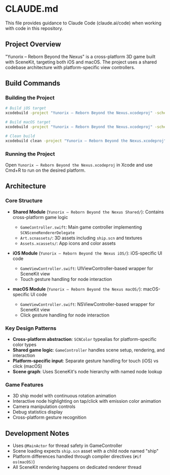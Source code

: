 # CLAUDE.md

This file provides guidance to Claude Code (claude.ai/code) when working with code in this repository.

## Project Overview

"Yunorix – Reborn Beyond the Nexus" is a cross-platform 3D game built with SceneKit, targeting both iOS and macOS. The project uses a shared codebase architecture with platform-specific view controllers.

## Build Commands

### Building the Project
```bash
# Build iOS target
xcodebuild -project "Yunorix – Reborn Beyond the Nexus.xcodeproj" -scheme "Yunorix – Reborn Beyond the Nexus iOS" -configuration Debug

# Build macOS target  
xcodebuild -project "Yunorix – Reborn Beyond the Nexus.xcodeproj" -scheme "Yunorix – Reborn Beyond the Nexus macOS" -configuration Debug

# Clean build
xcodebuild clean -project "Yunorix – Reborn Beyond the Nexus.xcodeproj"
```

### Running the Project
Open `Yunorix – Reborn Beyond the Nexus.xcodeproj` in Xcode and use Cmd+R to run on the desired platform.

## Architecture

### Core Structure
- **Shared Module** (`Yunorix – Reborn Beyond the Nexus Shared/`): Contains cross-platform game logic
  - `GameController.swift`: Main game controller implementing `SCNSceneRendererDelegate`
  - `Art.scnassets/`: 3D assets including `ship.scn` and textures
  - `Assets.xcassets/`: App icons and color assets

- **iOS Module** (`Yunorix – Reborn Beyond the Nexus iOS/`): iOS-specific UI code
  - `GameViewController.swift`: UIViewController-based wrapper for SceneKit view
  - Touch gesture handling for node interaction

- **macOS Module** (`Yunorix – Reborn Beyond the Nexus macOS/`): macOS-specific UI code  
  - `GameViewController.swift`: NSViewController-based wrapper for SceneKit view
  - Click gesture handling for node interaction

### Key Design Patterns
- **Cross-platform abstraction**: `SCNColor` typealias for platform-specific color types
- **Shared game logic**: `GameController` handles scene setup, rendering, and interaction
- **Platform-specific input**: Separate gesture handling for touch (iOS) vs click (macOS)
- **Scene graph**: Uses SceneKit's node hierarchy with named node lookup

### Game Features
- 3D ship model with continuous rotation animation
- Interactive node highlighting on tap/click with emission color animation
- Camera manipulation controls
- Debug statistics display
- Cross-platform gesture recognition

## Development Notes

- Uses `@MainActor` for thread safety in GameController
- Scene loading expects `ship.scn` asset with a child node named "ship"
- Platform differences handled through compiler directives (`#if os(macOS)`)
- All SceneKit rendering happens on dedicated renderer thread